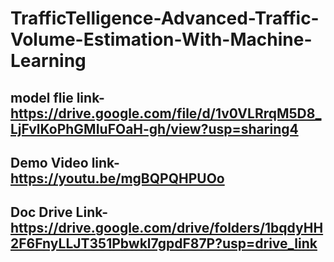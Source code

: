 # TrafficTelligence-Advanced-Traffic-Volume-Estimation-With-Machine-Learning

## model flie link-https://drive.google.com/file/d/1v0VLRrqM5D8_LjFvlKoPhGMIuFOaH-gh/view?usp=sharing4

## Demo Video link-https://youtu.be/mgBQPQHPUOo

## Doc Drive Link-https://drive.google.com/drive/folders/1bqdyHH2F6FnyLLJT351Pbwkl7gpdF87P?usp=drive_link
